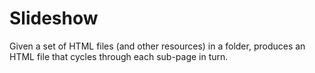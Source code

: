 # Slideshow

Given a set of HTML files (and other resources) in a folder, produces an HTML file that cycles through each sub-page in turn.
